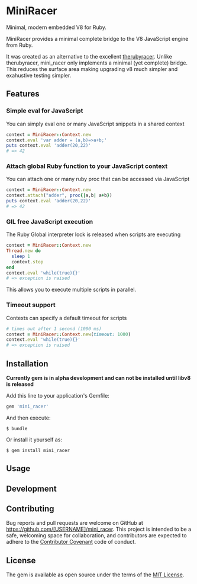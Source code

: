 # MiniRacer

Minimal, modern embedded V8 for Ruby.

MiniRacer provides a minimal complete bridge to the V8 JavaScript engine from Ruby.

It was created as an alternative to the excellent [therubyracer](https://github.com/cowboyd/therubyracer). Unlike therubyracer, mini_racer only implements a minimal (yet complete) bridge. This reduces the surface area making upgrading v8 much simpler and exahustive testing simpler.

## Features

### Simple eval for JavaScript

You can simply eval one or many JavaScript snippets in a shared context

```ruby
context = MiniRacer::Context.new
context.eval 'var adder = (a,b)=>a+b;'
puts context.eval 'adder(20,22)'
# => 42
```

### Attach global Ruby function to your JavaScript context

You can attach one or many ruby proc that can be accessed via JavaScript

```ruby
context = MiniRacer::Context.new
context.attach("adder", proc{|a,b| a+b})
puts context.eval 'adder(20,22)'
# => 42
```

### GIL free JavaScript execution

The Ruby Global interpreter lock is released when scripts are executing

```ruby
context = MiniRacer::Context.new
Thread.new do
  sleep 1
  context.stop
end
context.eval 'while(true){}'
# => exception is raised
```

This allows you to execute multiple scripts in parallel.

### Timeout support

Contexts can specify a default timeout for scripts

```ruby
# times out after 1 second (1000 ms)
context = MiniRacer::Context.new(timeout: 1000)
context.eval 'while(true){}'
# => exception is raised
```

## Installation

**Currently gem is in alpha development and can not be installed until libv8 is released**

Add this line to your application's Gemfile:

```ruby
gem 'mini_racer'
```

And then execute:

    $ bundle

Or install it yourself as:

    $ gem install mini_racer

## Usage


## Development


## Contributing

Bug reports and pull requests are welcome on GitHub at https://github.com/[USERNAME]/mini_racer. This project is intended to be a safe, welcoming space for collaboration, and contributors are expected to adhere to the [Contributor Covenant](http://contributor-covenant.org) code of conduct.


## License

The gem is available as open source under the terms of the [MIT License](http://opensource.org/licenses/MIT).

